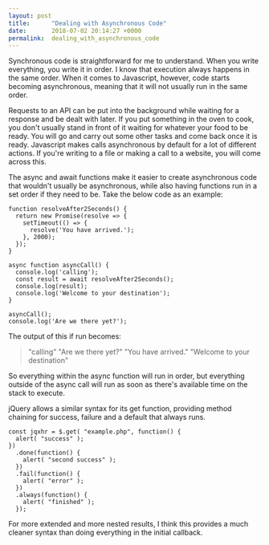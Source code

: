 ```yaml
---
layout: post
title:      "Dealing with Asynchronous Code"
date:       2018-07-02 20:14:27 +0000
permalink:  dealing_with_asynchronous_code
---
```



Synchronous code is straightforward for me to understand. When you write everything, you write it in order. I know that execution always happens in the same order. When it comes to Javascript, however, code starts becoming asynchronous, meaning that it will not usually run in the same order.

Requests to an API can be put into the background while waiting for a response and be dealt with later. If you put something in the oven to cook, you don't usually stand in front of it waiting for whatever your food to be ready. You will go and carry out some other tasks and come back once it is ready. Javascript makes calls asynchronous by default for a lot of different actions. If you're writing to a file or making a call to a website, you will come across this.

The async and await functions make it easier to create asynchronous code that wouldn't usually be asynchronous, while also having functions run in a set order if they need to be. Take the below code as an example:

```
function resolveAfter2Seconds() {
  return new Promise(resolve => {
    setTimeout(() => {
      resolve('You have arrived.');
    }, 2000);
  });
}

async function asyncCall() {
  console.log('calling');
  const result = await resolveAfter2Seconds();
  console.log(result);
  console.log('Welcome to your destination');
}

asyncCall();
console.log('Are we there yet?');
```

The output of this if run becomes:
> "calling"
> "Are we there yet?"
> "You have arrived."
> "Welcome to your destination"

So everything within the async function will run in order, but everything outside of the async call will run as soon as there's available time on the stack to execute.

jQuery allows a similar syntax for its get function, providing method chaining for success, failure and a default that always runs.

```
const jqxhr = $.get( "example.php", function() {
  alert( "success" );
})
  .done(function() {
    alert( "second success" );
  })
  .fail(function() {
    alert( "error" );
  })
  .always(function() {
    alert( "finished" );
  });
```
    
For more extended and more nested results, I think this provides a much cleaner syntax than doing everything in the initial callback.
